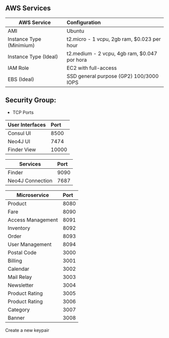 AWS Services
------

| AWS Service              | Configuration                                                                                 |
| -------------------------|:-------------------------------------------------------------------------------------------|
| AMI                      | Ubuntu             |
| Instance Type (Minimium) | t2.micro - 1 vcpu, 2gb ram, $0.023 per hour                                                |
| Instance Type (Ideal)    | t2.medium  - 2 vcpu, 4gb ram, $0.047 por hora                                              |
| IAM Role                 | EC2 with full-access                                                                       |
| EBS (Ideal)              | SSD general purpose (GP2) 100/3000 IOPS                                                    |

Security Group:
------

* TCP Ports

| User Interfaces      | Port  |
| ---------------------|:------|
| Consul UI            | 8500  |
| Neo4J UI             | 7474  |
| Finder View          | 10000 |

| Services             | Port |
| ---------------------|:-----|
| Finder               | 9090 |
| Neo4J Connection     | 7687 |

| Microservice         | Port |
| ---------------------|:-----|
| Product              | 8080 |
| Fare                 | 8090 |
| Access Management    | 8091 |
| Inventory            | 8092 |
| Order                | 8093 |
| User Management      | 8094 |
| Postal Code          | 3000 |
| Billing              | 3001 |
| Calendar             | 3002 |
| Mail Relay           | 3003 |
| Newsletter           | 3004 |
| Product Rating       | 3005 |
| Product Rating       | 3006 |
| Category             | 3007 |
| Banner               | 3008 |

Create a new keypair


